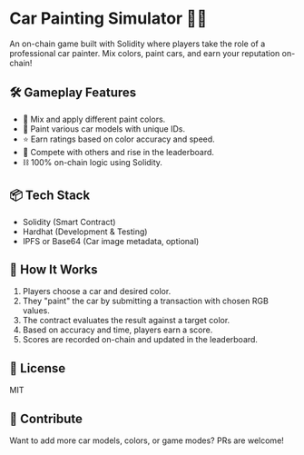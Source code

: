 # Car Painting Simulator 🎨🚗 
     
An on-chain game built with Solidity where players take the role of a professional car painter. Mix colors, paint cars, and earn your reputation on-chain!

## 🛠️ Gameplay Features   

- 🎨 Mix and apply different paint colors. 
- 🚗 Paint various car models with unique IDs.   
- ⭐ Earn ratings based on color accuracy and speed. 
- 🔄 Compete with others and rise in the leaderboard.
- ⛓️ 100% on-chain logic using Solidity. 
   
## 📦 Tech Stack

- Solidity (Smart Contract) 
- Hardhat (Development & Testing)
- IPFS or Base64 (Car image metadata, optional)
 
## 🚀 How It Works

1. Players choose a car and desired color.  
2. They "paint" the car by submitting a transaction with chosen RGB values. 
3. The contract evaluates the result against a target color.
4. Based on accuracy and time, players earn a score.
5. Scores are recorded on-chain and updated in the leaderboard.

## 📄 License

MIT

## 🙌 Contribute

Want to add more car models, colors, or game modes? PRs are welcome!
